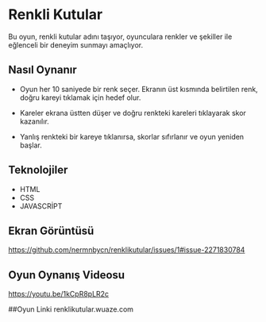 
# Renkli Kutular

Bu oyun, renkli kutular adını taşıyor, oyunculara renkler ve şekiller ile eğlenceli bir deneyim sunmayı amaçlıyor.

## Nasıl Oynanır
- Oyun her 10 saniyede bir renk seçer. Ekranın üst kısmında belirtilen renk, doğru kareyi tıklamak için hedef olur.

- Kareler ekrana üstten düşer ve doğru renkteki kareleri tıklayarak skor kazanılır.

- Yanlış renkteki bir kareye tıklanırsa, skorlar sıfırlanır ve oyun yeniden başlar.
  

## Teknolojiler
- HTML
- CSS
- JAVASCRİPT

## Ekran Görüntüsü
https://github.com/nermnbycn/renklikutular/issues/1#issue-2271830784

## Oyun Oynanış Videosu
https://youtu.be/1kCpR8pLR2c

##Oyun Linki
renklikutular.wuaze.com
